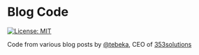 # Blog Code

[![License: MIT](https://img.shields.io/badge/License-MIT-yellow.svg)](https://opensource.org/licenses/MIT)

Code from various blog posts by [@tebeka](https://twitter.com/tebeka), CEO of
[353solutions](https://www.353solutions.com/)
